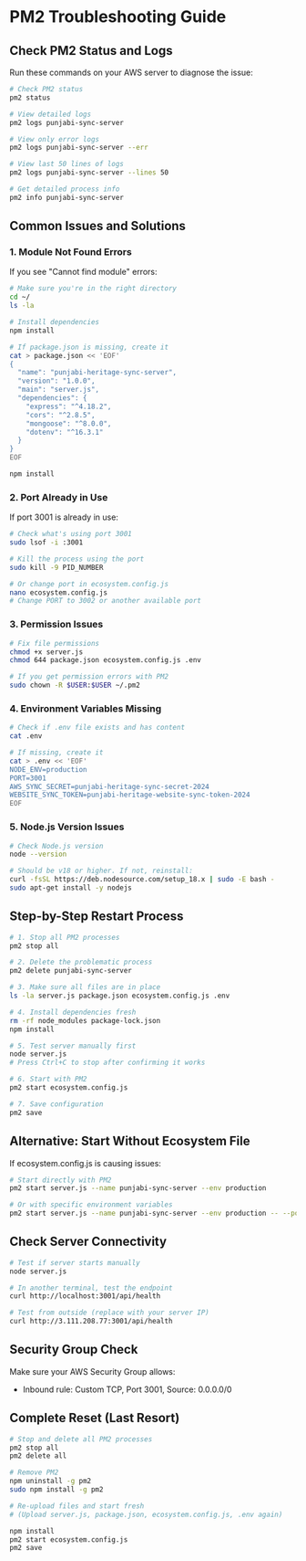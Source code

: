 # PM2 Troubleshooting Guide

## Check PM2 Status and Logs

Run these commands on your AWS server to diagnose the issue:

```bash
# Check PM2 status
pm2 status

# View detailed logs
pm2 logs punjabi-sync-server

# View only error logs
pm2 logs punjabi-sync-server --err

# View last 50 lines of logs
pm2 logs punjabi-sync-server --lines 50

# Get detailed process info
pm2 info punjabi-sync-server
```

## Common Issues and Solutions

### 1. Module Not Found Errors

If you see "Cannot find module" errors:

```bash
# Make sure you're in the right directory
cd ~/
ls -la

# Install dependencies
npm install

# If package.json is missing, create it
cat > package.json << 'EOF'
{
  "name": "punjabi-heritage-sync-server",
  "version": "1.0.0",
  "main": "server.js",
  "dependencies": {
    "express": "^4.18.2",
    "cors": "^2.8.5",
    "mongoose": "^8.0.0",
    "dotenv": "^16.3.1"
  }
}
EOF

npm install
```

### 2. Port Already in Use

If port 3001 is already in use:

```bash
# Check what's using port 3001
sudo lsof -i :3001

# Kill the process using the port
sudo kill -9 PID_NUMBER

# Or change port in ecosystem.config.js
nano ecosystem.config.js
# Change PORT to 3002 or another available port
```

### 3. Permission Issues

```bash
# Fix file permissions
chmod +x server.js
chmod 644 package.json ecosystem.config.js .env

# If you get permission errors with PM2
sudo chown -R $USER:$USER ~/.pm2
```

### 4. Environment Variables Missing

```bash
# Check if .env file exists and has content
cat .env

# If missing, create it
cat > .env << 'EOF'
NODE_ENV=production
PORT=3001
AWS_SYNC_SECRET=punjabi-heritage-sync-secret-2024
WEBSITE_SYNC_TOKEN=punjabi-heritage-website-sync-token-2024
EOF
```

### 5. Node.js Version Issues

```bash
# Check Node.js version
node --version

# Should be v18 or higher. If not, reinstall:
curl -fsSL https://deb.nodesource.com/setup_18.x | sudo -E bash -
sudo apt-get install -y nodejs
```

## Step-by-Step Restart Process

```bash
# 1. Stop all PM2 processes
pm2 stop all

# 2. Delete the problematic process
pm2 delete punjabi-sync-server

# 3. Make sure all files are in place
ls -la server.js package.json ecosystem.config.js .env

# 4. Install dependencies fresh
rm -rf node_modules package-lock.json
npm install

# 5. Test server manually first
node server.js
# Press Ctrl+C to stop after confirming it works

# 6. Start with PM2
pm2 start ecosystem.config.js

# 7. Save configuration
pm2 save
```

## Alternative: Start Without Ecosystem File

If ecosystem.config.js is causing issues:

```bash
# Start directly with PM2
pm2 start server.js --name punjabi-sync-server --env production

# Or with specific environment variables
pm2 start server.js --name punjabi-sync-server --env production -- --port 3001
```

## Check Server Connectivity

```bash
# Test if server starts manually
node server.js

# In another terminal, test the endpoint
curl http://localhost:3001/api/health

# Test from outside (replace with your server IP)
curl http://3.111.208.77:3001/api/health
```

## Security Group Check

Make sure your AWS Security Group allows:
- Inbound rule: Custom TCP, Port 3001, Source: 0.0.0.0/0

## Complete Reset (Last Resort)

```bash
# Stop and delete all PM2 processes
pm2 stop all
pm2 delete all

# Remove PM2
npm uninstall -g pm2
sudo npm install -g pm2

# Re-upload files and start fresh
# (Upload server.js, package.json, ecosystem.config.js, .env again)

npm install
pm2 start ecosystem.config.js
pm2 save
```
